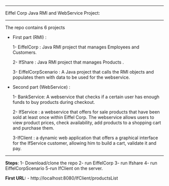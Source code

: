 ****************************************************************************
Eiffel Corp Java RMI and WebService Project:
*****************************************************************************
The repo contains 6 projects
* First part  (RMI) :

	1- EiffelCorp : Java RMI project that manages Employees and Customers. 

	2- IfShare : Java RMI project that manages Products .

	3- EiffelCorpScenario : A Java project that  calls the RMI objects and populates them with data to be used for the webservice.


* Second part  (WebService) :

	1- BankService: A webservice that checks if a certain user has enough funds to buy products during checkout.
	
	2- IfService : a webservice that offers for sale products that have been sold at least once within Eiffel Corp. The webservice allows users to view product prices, check availability, add products to a shopping cart and purchase them.
	
	3-IfClient : a dynamic web application that offers a graphical interface for the IfService customer, allowing him to build a cart, validate it and pay.
*****************************************************************************


**Steps**: 
    1- Download/clone the repo
    2- run EiffelCorp 
    3- run Ifshare
    4- run EiffelCorpScenario
    5-run IfClient on the server.
    
**First URL:**  - http://localhost:8080/IfClient/productsList

